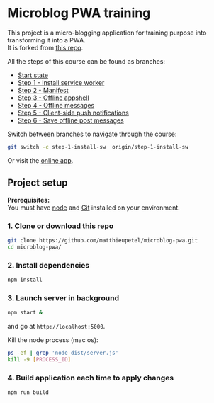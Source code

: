 Microblog PWA training
======================================

This project is a micro-blogging application for training purpose into transforming it into a PWA.  
It is forked from [this repo](https://github.com/octo-webf/microblog-pwa). 
 
All the steps of this course can be found as branches:  

* [Start state](https://github.com/matthieupetel/microblog-pwa/tree/master)
* [Step 1 - Install service worker](https://github.com/matthieupetel/microblog-pwa/tree/step-1-install-sw)
* [Step 2 - Manifest](https://github.com/matthieupetel/microblog-pwa/tree/step-2-manifest)
* [Step 3 - Offline appshell](https://github.com/matthieupetel/microblog-pwa/tree/step-3-offline-appshell)
* [Step 4 - Offline messages](https://github.com/matthieupetel/microblog-pwa/tree/step-4-offline-messages)
* [Step 5 - Client-side push notifications](https://github.com/matthieupetel/microblog-pwa/tree/step-5-client-side-push-notification)
* [Step 6 - Save offline post messages](https://github.com/matthieupetel/microblog-pwa/tree/step-6-save-offline-post-message)

Switch between branches to navigate through the course:
```bash
git switch -c step-1-install-sw  origin/step-1-install-sw
```

Or visit the [online app](https://microblog-pwa-0.herokuapp.com/).

Project setup
--------------------------------------

**Prerequisites:**  
You must have [node](https://nodejs.org/en/download/package-manager/) and 
[Git](https://www.atlassian.com/git/tutorials/install-git) installed on your environment.

### 1. Clone or download this repo

```bash
git clone https://github.com/matthieupetel/microblog-pwa.git
cd microblog-pwa/
```

### 2. Install dependencies

```bash
npm install
```

### 3. Launch server in background

```bash
npm start &
```

and go at `http://localhost:5000`.

Kill the node process (mac os):
```bash
ps -ef | grep 'node dist/server.js'
kill -9 [PROCESS_ID]
``` 

### 4. Build application each time to apply changes

```bash
npm run build
```
